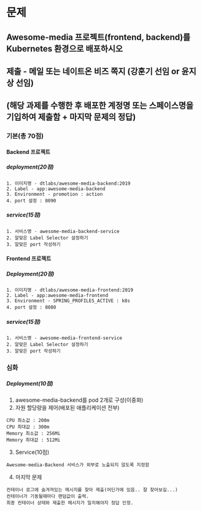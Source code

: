 # 문제

## Awesome-media 프로젝트(frontend, backend)를 Kubernetes 환경으로 배포하시오

## 제출 - 메일 또는 네이트온 비즈 쪽지 (강훈기 선임 or 윤지상 선임)
## (해당 과제를 수행한 후 배포한 계정명 또는 스페이스명을 기입하여 제출함 + 마지막 문제의 정답)

### 기본(총 70점)

#### Backend 프로젝트

##### deployment(20점)
```
1. 이미지명 - dtlabs/awesome-media-backend:2019
2. Label - app:awesome-media-backend
3. Environment - promotion : action
4. port 설정 : 8090
```

##### service(15점)
```
1. 서비스명 - awesome-media-backend-service
2. 알맞은 Label Selector 설정하기
3. 알맞은 port 작성하기
```

#### Frontend 프로젝트

##### Deployment(20점)
```
1. 이미지명 - dtlabs/awesome-media-frontend:2019
2. Label - app:awesome-media-frontend
3. Environment - SPRING_PROFILES_ACTIVE : k8s
4. port 설정 : 8080
```

##### service(15점)
```
1. 서비스명 - awesome-media-frontend-service
2. 알맞은 Label Selector 설정하기
3. 알맞은 port 작성하기
```

### 심화

##### Deployment(10점)
1. awesome-media-backend를 pod 2개로 구성(이중화)
2. 자원 할당량을 제어(배포된 애플리케이션 전부)

```
CPU 최소값 : 200m
CPU 최대값 : 300m
Memory 최소값 : 256Mi
Memory 최대값 : 512Mi
```

3. Service(10점)
```
Awesome-media-Backend 서비스가 외부로 노출되지 않도록 지정함
```

4. 마지막 문제
```
컨테이너 로그에 숨겨져있는 메시지를 찾아 제출(어딘가에 있음.. 잘 찾아보길...)
컨테이너가 기동될때마다 랜덤값이 출력.
최종 컨테이너 상태와 제출한 메시지가 일치해야지 정답 인정.
```